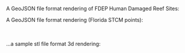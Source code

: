 A GeoJSON file format rendering of FDEP Human Damaged Reef Sites:
<script src="https://embed.github.com/view/geojson/thomas-whitley/ghpages1/main/FDEP_damaged.geojson?height=400&width=600"></script>

A GeoJSON file format rendering (Florida STCM points):

<script src="https://embed.github.com/view/geojson/thomas-whitley/ghpages1/main/STCM.geojson?height=800&width=1200"></script>
\
\
...a sample stl file format 3d rendering:

<script src="https://embed.github.com/view/3d/thomas-whitley/ghpages1/main/Sphericon.stl"></script>
